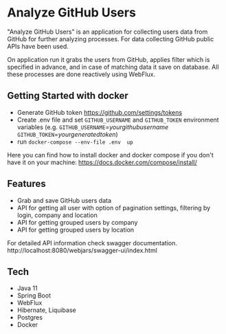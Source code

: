 # Analyze GitHub Users

"Analyze GitHub Users" is an application for collecting users data from GitHub for
further analyzing processes.  For data collecting GitHub public APIs have been used. 

On application run  it grabs the users from GitHub, applies filter which is specified
in advance, and in case of matching data it save on database. All these processes are done
reactively using WebFlux.

## Getting Started with docker
* Generate GitHub token https://github.com/settings/tokens
* Create .env file and set `GITHUB_USERNAME` and `GITHUB_TOKEN` environment variables 
(e.g. `GITHUB_USERNAME`=_yourgithubusername_   `GITHUB_TOKEN`=_yourgeneratedtoken_)
* run `docker-compose --env-file .env  up`

Here you can find how to install docker and docker compose if
you don't have it on your machine: https://docs.docker.com/compose/install/

## Features
* Grab and save GitHub users data
* API for getting all user with option of pagination settings, filtering by
  login, company and location
* API for getting grouped users by company
* API for getting grouped users by location

For detailed API information check swagger documentation. http://localhost:8080/webjars/swagger-ui/index.html

## Tech
* Java 11
* Spring Boot
* WebFlux
* Hibernate, Liquibase
* Postgres
* Docker